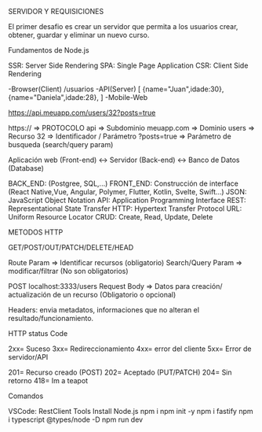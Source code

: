 SERVIDOR Y REQUISICIONES

El primer desafio es crear un servidor que permita a los usuarios crear, obtener, guardar y eliminar un nuevo curso.

Fundamentos de Node.js

SSR: Server Side Rendering
SPA: Single Page Application
CSR: Client Side Rendering

-Browser(Client) /usuarios
-API(Server)
[
  {name="Juan",idade:30},
  {name="Daniela",idade:28},
]
-Mobile-Web

https://api.meuapp.com/users/32?posts=true

https:// => PROTOCOLO
api => Subdominio
meuapp.com => Dominio
users => Recurso
32 => Identificador / Parámetro
?posts=true => Parámetro de busqueda (search/query param)


Aplicación web (Front-end) <-> Servidor (Back-end) <-> Banco de Datos (Database)


BACK_END: (Postgree, SQL,...)
FRONT_END: Construcción de interface (React Native,Vue, Angular, Polymer, Flutter, Kotlin, Svelte, Swift...)
JSON: JavaScript Object Notation
API: Application Programming Interface
REST: Representational State Transfer
HTTP: Hypertext Transfer Protocol
URL: Uniform Resource Locator
CRUD: Create, Read, Update, Delete


METODOS HTTP

GET/POST/OUT/PATCH/DELETE/HEAD

Route Param => Identificar recursos (obligatorio)
Search/Query Param => modificar/filtrar  (No son obligatorios)

POST localhost:3333/users
Request Body => Datos para creación/ actualización de un recurso (Obligatorio o opcional)

Headers: envia metadatos, informaciones que no alteran el resultado/funcionamiento. 


HTTP status Code

2xx= Suceso
3xx= Redireccionamiento
4xx= error del cliente 
5xx= Error de servidor/API

201= Recurso creado (POST)
202= Aceptado (PUT/PATCH)
204= Sin retorno
418= Im a teapot


Comandos

VSCode: RestClient Tools
Install Node.js
npm i
npm init -y
npm i fastify
npm i typescript @types/node -D
npm run dev